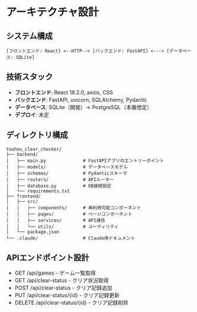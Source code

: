 # アーキテクチャ設計

## システム構成
```
[フロントエンド: React] <--HTTP--> [バックエンド: FastAPI] <---> [データベース: SQLite]
```

## 技術スタック
- **フロントエンド**: React 18.2.0, axios, CSS
- **バックエンド**: FastAPI, uvicorn, SQLAlchemy, Pydantic
- **データベース**: SQLite（開発）→ PostgreSQL（本番想定）
- **デプロイ**: 未定

## ディレクトリ構成
```
touhou_clear_checker/
├── backend/
│   ├── main.py              # FastAPIアプリのエントリーポイント
│   ├── models/              # データベースモデル
│   ├── schemas/             # Pydanticスキーマ
│   ├── routers/             # APIルーター
│   ├── database.py          # DB接続設定
│   └── requirements.txt
├── frontend/
│   ├── src/
│   │   ├── components/      # 再利用可能コンポーネント
│   │   ├── pages/           # ページコンポーネント
│   │   ├── services/        # API通信
│   │   └── utils/           # ユーティリティ
│   └── package.json
└── .claude/                 # Claude用ドキュメント
```

## APIエンドポイント設計
- GET /api/games - ゲーム一覧取得
- GET /api/clear-status - クリア状況取得
- POST /api/clear-status - クリア記録追加
- PUT /api/clear-status/{id} - クリア記録更新
- DELETE /api/clear-status/{id} - クリア記録削除